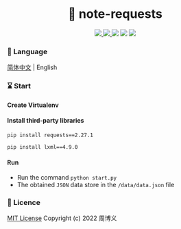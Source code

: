 <h1 align="center">📔 note-requests</h1>

<p align="center">
<a target="_blank" href="https://github.com/zhouboyi1998/note-requests"> 
<img src="https://img.shields.io/github/stars/zhouboyi1998/note-requests?logo=github">
</a>
<a target="_blank" href="https://opensource.org/licenses/MIT"> 
<img src="https://img.shields.io/badge/license-MIT-red"> 
</a>
<img src="https://img.shields.io/badge/Python-3.7-blue">
<img src="https://img.shields.io/badge/Requests-2.27.1-blue">
<img src="https://img.shields.io/badge/lxml-4.9.0-darkgreen">
</p>

### 📖 Language

[简体中文](./README.md) | English

### ⌛ Start

#### Create Virtualenv

#### Install third-party libraries

```
pip install requests==2.27.1

pip install lxml==4.9.0
```

#### Run

* Run the command `python start.py`
* The obtained `JSON` data store in the `/data/data.json` file

### 📜 Licence

[MIT License](https://opensource.org/licenses/MIT) Copyright (c) 2022 周博义
